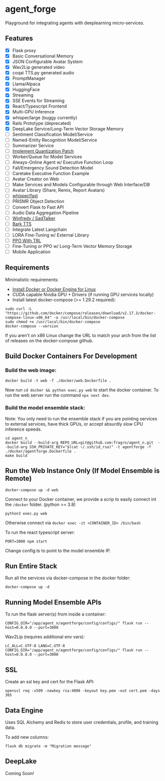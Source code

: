 # agent_forge

Playground for integrating agents with deeplearning micro-services.

## Features
- [x] Flask proxy
- [x] Basic Conversational Memory
- [x] JSON Configurable Avatar System
- [x] Wav2Lip generated video
- [x] coqai TTS.py generated audio
- [x] PromptManager
- [x] Llama/Alpaca
- [x] HuggingFace
- [x] Streaming
- [x] SSE Events for Streaming
- [x] React/Typescript Frontend
- [x] Multi-GPU Inference
- [x] whisper/large (buggy currently)
- [x] Rails Prototype (deprecated)
- [x] DeepLake Service/Long-Term Vector Storage Memory
- [ ] Sentiment Classification Model/Service
- [ ] Named-Entity Recognition Model/Service
- [ ] Summarizer Service
- [ ] [Implement Quantization Patch](https://github.com/oobabooga/text-generation-webui/blob/main/modules/models.py)
- [ ] Worker/Queue for Model Services
- [ ] Always-Online Agent w/ Executive Function Loop
- [ ] Fall/Emergency Sound Detection Model
- [ ] Caretake Executive Function Example
- [ ] Avatar Creator on Web
- [ ] Make Services and Models Configurable through Web Interface/DB
- [ ] Avatar Library (Share, Remix, Report Avatars)
- [ ] [whisper/fast](https://github.com/sanchit-gandhi/whisper-jax)
- [ ] PRISMR Object Detection
- [ ] Convert Flask to Fast API
- [ ] Audio Data Aggregation Pipeline
- [ ] [Winfredy / SadTalker](https://github.com/Winfredy/SadTalker)
- [ ] [Bark TTS](https://github.com/suno-ai/bark)
- [ ] Integrate Latest Langchain
- [ ] LORA Fine-Tuning w/ External Library
- [ ] [PPO With TRL](https://github.com/lvwerra/trl)
- [ ] Fine-Tuning or PPO w/ Long-Term Vector Memory Storage
- [ ] Mobile Application

## Requirements

Minimalistic requirements:

- [Install Docker or Docker Engine for Linux](https://docs.docker.com/get-docker/)
- CUDA capable Nvidia GPU + Drivers (if running GPU services locally)
- Install latest docker-compose (>= 1.29.2 required):

```
sudo curl -L "https://github.com/docker/compose/releases/download/v2.17.3/docker-compose-linux-x86_64" -o /usr/local/bin/docker-compose
sudo chmod +x /usr/local/bin/docker-compose
docker-compose --version
```

If you aren't on x86 Linux change the URL to match your arch from the list of releases on the docker-compose github.

## Build Docker Containers For Development

### Build the web image:

```
docker build -t web -f ./docker/web.Dockerfile .
```
Now run `cd docker && python exec.py web` to start the docker container. To run the web server run the command `npx next dev`.

### Build the model ensemble stack:

Note: You only need to run the ensemble stack if you are pointing services to external services, have thick GPUs, or accept absurdly slow CPU inference speeds.

```
cd agent_n
docker build --build-arg REPO_URL=git@github.com:fragro/agent_n.git  --build-arg SSH_PRIVATE_KEY="$(cat ~/.ssh/id_rsa)" -t agentforge -f ./docker/agentforge.Dockerfile .
make build
```
## Run the Web Instance Only (If Model Ensemble is Remote)

`docker-compose up -d web`

Connect to your Docker container, we provide a scrip to easily connect int the `/docker` folder. (python >= 3.8)

`python3 exec.py web`

Otherwise connect via `docker exec -it <CONTAINER_ID> /bin/bash`

To run the react typescript server:

```PORT=3000 npm start```

Change config.ts to point to the model ensemble IP.

## Run Entire Stack

Run all the services via docker-compose in the docker folder:

```docker-compose up -d```

## Running Model Ensemble APIs

To run the flask server(s) from inside a container:

```CONFIG_DIR="/app/agent_n/agentforge/config/configs/" flask run --host=0.0.0.0 --port=3000```

Wav2Lip (requires additional env vars):

```LC_ALL=C.UTF-8 LANG=C.UTF-8 CONFIG_DIR="/app/agent_n/agentforge/config/configs/" flask run --host=0.0.0.0 --port=3000```

## SSL

Create an ssl key and cert for the Flask API:

```openssl req -x509 -newkey rsa:4096 -keyout key.pem -out cert.pem -days 365```

## Data Engine

Uses SQL Alchemy and Redis to store user credentials, profile, and training data.

To add new columns:

```flask db migrate -m "Migration message"```

## DeepLake

Coming Soon!
